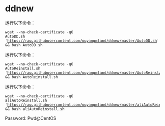 # ddnew
运行以下命令：</p><pre><code>wget --no-check-certificate -qO AutoDD.sh 'https://raw.githubusercontent.com/ouyangmland/ddnew/master/AutoDD.sh' && bash AutoDD.sh</code></pre>

运行以下命令：</p><pre><code>wget --no-check-certificate -qO AutoReinstall.sh 'https://raw.githubusercontent.com/ouyangmland/ddnew/master/AutoReinstall.sh' && bash AutoReinstall.sh</code></pre>
运行以下命令：</p><pre><code>wget --no-check-certificate -qO aliAutoReinstall.sh 'https://raw.githubusercontent.com/ouyangmland/ddnew/master/aliAutoReinstall.sh' && bash aliAutoReinstall.sh</code></pre>
Password: Pwd@CentOS
